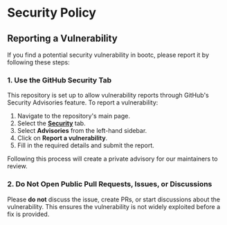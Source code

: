 # Security Policy

## Reporting a Vulnerability

If you find a potential security vulnerability in bootc, please report it by following these steps:

### 1. **Use the GitHub Security Tab**
This repository is set up to allow vulnerability reports through GitHub's Security Advisories feature. To report a vulnerability:

1. Navigate to the repository's main page.
2. Select the [**Security**](https://github.com/bootc-dev/bootc/security) tab.
3. Select **Advisories** from the left-hand sidebar.
4. Click on **Report a vulnerability**.
5. Fill in the required details and submit the report.

Following this process will create a private advisory for our maintainers to review.

### 2. **Do Not Open Public Pull Requests, Issues, or Discussions**
Please **do not** discuss the issue, create PRs, or start discussions about the vulnerability. This ensures the vulnerability is not widely exploited before a fix is provided.
